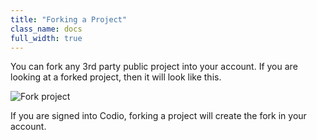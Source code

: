 ```yaml
---
title: "Forking a Project"
class_name: docs
full_width: true
---
```


You can fork any 3rd party public project into your account. If you are looking at a forked project, then it will look like this.

![Fork project](/img/docs/fork-ide.png)

If you are signed into Codio, forking a project will create the fork in your account.

